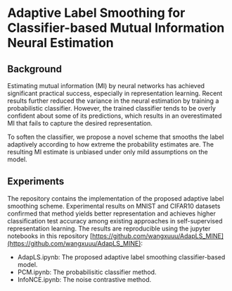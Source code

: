 # Adaptive Label Smoothing for Classifier-based Mutual Information Neural Estimation


## Background

Estimating mutual information (MI) by neural networks has achieved significant practical success, especially in representation learning. Recent results further reduced the variance in the neural estimation by training a probabilistic classifier. However, the trained classifier tends to be overly confident about some of its predictions, which results in an overestimated MI that fails to capture the desired representation. 

To soften the classifier, we propose a novel scheme that smooths the label adaptively according to how extreme the probability estimates are. The resulting MI estimate is unbiased under only mild assumptions on the model.

## Experiments

The repository contains the implementation of the proposed adaptive label smoothing scheme. Experimental results on MNIST and CIFAR10 datasets confirmed that method yields better representation and achieves higher classification test accuracy among existing approaches in self-supervised representation learning. The results are reproducible using the jupyter notebooks in this repository [https://github.com/wangxuuu/AdapLS_MINE](https://github.com/wangxuuu/AdapLS_MINE):

- AdapLS.ipynb: The proposed adaptive label smoothing classifier-based model.
- PCM.ipynb: The probabilisitic classifier method.
- InfoNCE.ipynb: The noise contrastive method.

